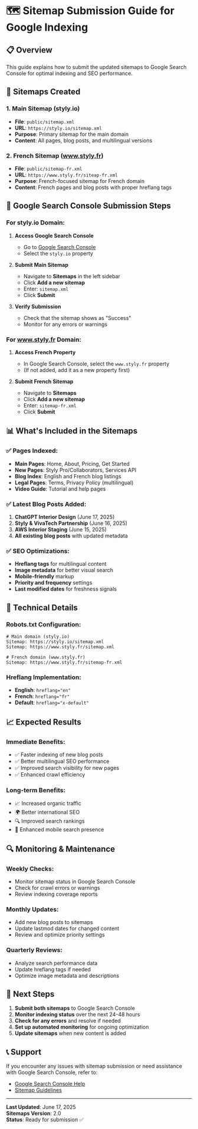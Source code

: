 # 🗺️ Sitemap Submission Guide for Google Indexing

## 📋 Overview

This guide explains how to submit the updated sitemaps to Google Search Console for optimal indexing and SEO performance.

## 🎯 Sitemaps Created

### 1. **Main Sitemap (styly.io)**
- **File**: `public/sitemap.xml`
- **URL**: `https://styly.io/sitemap.xml`
- **Purpose**: Primary sitemap for the main domain
- **Content**: All pages, blog posts, and multilingual versions

### 2. **French Sitemap (www.styly.fr)**
- **File**: `public/sitemap-fr.xml`
- **URL**: `https://www.styly.fr/siteap-fr.xml`
- **Purpose**: French-focused sitemap for French domain
- **Content**: French pages and blog posts with proper hreflang tags

## 🚀 Google Search Console Submission Steps

### For styly.io Domain:

1. **Access Google Search Console**
   - Go to [Google Search Console](https://search.google.com/search-console)
   - Select the `styly.io` property

2. **Submit Main Sitemap**
   - Navigate to **Sitemaps** in the left sidebar
   - Click **Add a new sitemap**
   - Enter: `sitemap.xml`
   - Click **Submit**

3. **Verify Submission**
   - Check that the sitemap shows as "Success"
   - Monitor for any errors or warnings

### For www.styly.fr Domain:

1. **Access French Property**
   - In Google Search Console, select the `www.styly.fr` property
   - (If not added, add it as a new property first)

2. **Submit French Sitemap**
   - Navigate to **Sitemaps**
   - Click **Add a new sitemap**
   - Enter: `sitemap-fr.xml`
   - Click **Submit**

## 📊 What's Included in the Sitemaps

### ✅ **Pages Indexed:**
- **Main Pages**: Home, About, Pricing, Get Started
- **New Pages**: Styly Pro/Collaborators, Services API
- **Blog Index**: English and French blog listings
- **Legal Pages**: Terms, Privacy Policy (multilingual)
- **Video Guide**: Tutorial and help pages

### ✅ **Latest Blog Posts Added:**
1. **ChatGPT Interior Design** (June 17, 2025)
2. **Styly & VivaTech Partnership** (June 16, 2025)
3. **AWS Interior Staging** (June 15, 2025)
4. **All existing blog posts** with updated metadata

### ✅ **SEO Optimizations:**
- **Hreflang tags** for multilingual content
- **Image metadata** for better visual search
- **Mobile-friendly** markup
- **Priority and frequency** settings
- **Last modified dates** for freshness signals

## 🔧 Technical Details

### Robots.txt Configuration:
```
# Main domain (styly.io)
Sitemap: https://styly.io/sitemap.xml
Sitemap: https://www.styly.fr/sitemap.xml

# French domain (www.styly.fr)
Sitemap: https://www.styly.fr/sitemap-fr.xml
```

### Hreflang Implementation:
- **English**: `hreflang="en"`
- **French**: `hreflang="fr"`
- **Default**: `hreflang="x-default"`

## 📈 Expected Results

### **Immediate Benefits:**
- ✅ Faster indexing of new blog posts
- ✅ Better multilingual SEO performance
- ✅ Improved search visibility for new pages
- ✅ Enhanced crawl efficiency

### **Long-term Benefits:**
- 📈 Increased organic traffic
- 🌍 Better international SEO
- 🔍 Improved search rankings
- 📱 Enhanced mobile search presence

## 🔍 Monitoring & Maintenance

### **Weekly Checks:**
- Monitor sitemap status in Google Search Console
- Check for crawl errors or warnings
- Review indexing coverage reports

### **Monthly Updates:**
- Add new blog posts to sitemaps
- Update lastmod dates for changed content
- Review and optimize priority settings

### **Quarterly Reviews:**
- Analyze search performance data
- Update hreflang tags if needed
- Optimize image metadata and descriptions

## 🎯 Next Steps

1. **Submit both sitemaps** to Google Search Console
2. **Monitor indexing status** over the next 24-48 hours
3. **Check for any errors** and resolve if needed
4. **Set up automated monitoring** for ongoing optimization
5. **Update sitemaps** when new content is added

## 📞 Support

If you encounter any issues with sitemap submission or need assistance with Google Search Console, refer to:
- [Google Search Console Help](https://support.google.com/webmasters)
- [Sitemap Guidelines](https://developers.google.com/search/docs/crawling-indexing/sitemaps/overview)

---

**Last Updated**: June 17, 2025  
**Sitemaps Version**: 2.0  
**Status**: Ready for submission ✅
